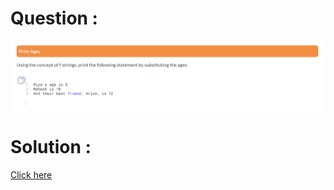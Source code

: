 # Question :
![print ages](https://github.com/prabhu30/coding/blob/main/Edyst/Python%20-%20Intro%20to%20Advanced/04_print%20ages/image.png)

# Solution :
[Click here](https://github.com/prabhu30/coding/blob/main/Edyst/Python%20-%20Intro%20to%20Advanced/04_print%20ages/solution.py)
